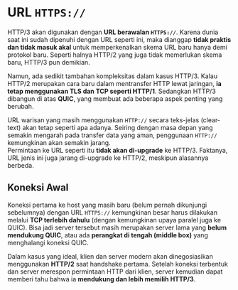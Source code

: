 # URL `HTTPS://`

HTTP/3 akan digunakan dengan **URL berawalan `HTTPS://`**. Karena dunia saat ini sudah dipenuhi dengan URL seperti ini, maka dianggap **tidak praktis dan tidak masuk akal** untuk memperkenalkan skema URL baru hanya demi protokol baru. Seperti halnya HTTP/2 yang juga tidak memerlukan skema baru, HTTP/3 pun demikian.

Namun, ada sedikit tambahan kompleksitas dalam kasus HTTP/3. Kalau HTTP/2 merupakan cara baru dalam mentransfer HTTP lewat jaringan, **ia tetap menggunakan TLS dan TCP seperti HTTP/1**. Sedangkan HTTP/3 dibangun di atas **QUIC**, yang membuat ada beberapa aspek penting yang berubah.

URL warisan yang masih menggunakan `HTTP://` secara teks-jelas (clear-text) akan tetap seperti apa adanya. Seiring dengan masa depan yang semakin mengarah pada transfer data yang aman, penggunaan `HTTP://` kemungkinan akan semakin jarang.  
Permintaan ke URL seperti itu **tidak akan di-upgrade** ke HTTP/3. Faktanya, URL jenis ini juga jarang di-upgrade ke HTTP/2, meskipun alasannya berbeda.

## Koneksi Awal

Koneksi pertama ke host yang masih baru (belum pernah dikunjungi sebelumnya) dengan URL `HTTPS://` kemungkinan besar harus dilakukan melalui **TCP terlebih dahulu** (dengan kemungkinan upaya paralel juga ke QUIC). Bisa jadi server tersebut masih merupakan server lama yang **belum mendukung QUIC**, atau ada **perangkat di tengah (middle box)** yang menghalangi koneksi QUIC.

Dalam kasus yang ideal, klien dan server modern akan dinegosiasikan menggunakan **HTTP/2** saat handshake pertama. Setelah koneksi terbentuk dan server merespon permintaan HTTP dari klien, server kemudian dapat memberi tahu bahwa ia **mendukung dan lebih memilih HTTP/3**.